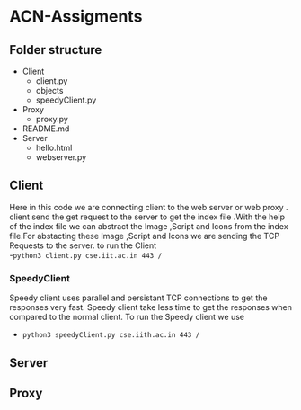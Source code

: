 # ACN-Assigments

## Folder structure

- Client
   - client.py
  -  objects
  - speedyClient.py
- Proxy
   - proxy.py
- README.md
- Server
    - hello.html
    - webserver.py

## Client
   Here in this code we are connecting client to the web server or web proxy .
   client send the get request to the server to get the index file .With the help of the index file we can abstract the         Image ,Script and Icons from the index file.For abstacting these Image ,Script and Icons we are sending the TCP Requests 
   to the server.
   to run the Client               
      -`python3 client.py cse.iit.ac.in 443 /`

### SpeedyClient
   Speedy client uses parallel and persistant TCP connections to get the responses very fast. Speedy client take less time to get the responses when compared to the normal client.
   To run the Speedy client we use 
   - `python3 speedyClient.py cse.iith.ac.in 443 / `

## Server

## Proxy
